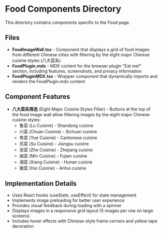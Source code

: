 # Food Components Directory

This directory contains components specific to the Food page.

## Files

- **FoodImageWall.tsx** - Component that displays a grid of food images from different Chinese cities with filtering by the eight major Chinese cuisine styles (八大菜系)
- **FoodPlugin.mdx** - MDX content for the browser plugin "Eat me!" section, including features, screenshots, and privacy information
- **FoodPluginMDX.tsx** - Wrapper component that dynamically imports and renders the FoodPlugin.mdx content

## Component Features

- **八大菜系筛选** (Eight Major Cuisine Styles Filter) - Buttons at the top of the food image wall allow filtering images by the eight major Chinese cuisine styles:
  - 鲁菜 (Lu Cuisine) - Shandong cuisine
  - 川菜 (Chuan Cuisine) - Sichuan cuisine
  - 粤菜 (Yue Cuisine) - Cantonese cuisine
  - 苏菜 (Su Cuisine) - Jiangsu cuisine
  - 浙菜 (Zhe Cuisine) - Zhejiang cuisine
  - 闽菜 (Min Cuisine) - Fujian cuisine
  - 湘菜 (Xiang Cuisine) - Hunan cuisine
  - 徽菜 (Hui Cuisine) - Anhui cuisine

## Implementation Details

- Uses React hooks (useState, useEffect) for state management
- Implements image preloading for better user experience
- Provides visual feedback during loading with a spinner
- Displays images in a responsive grid layout (5 images per row on large screens)
- Includes hover effects with Chinese-style frame corners and yellow tape decoration
